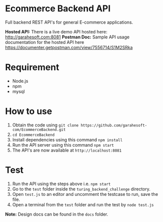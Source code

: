 # Ecommerce Backend API 

Full backend REST API's for general E-commerce applications. 

**Hosted API:** There is a live demo API hosted here: http://garahesoft.com:8081
**Postman Doc:** Sample API usage documentation for the hosted API here https://documenter.getpostman.com/view/7556714/S1M2SRka

# Requirement 

- Node.js 
- npm 
- mysql 

# How to use 

1. Obtain the code using `git clone https://github.com/garahesoft-com/EcommerceBackend.git` 
2. `cd EcommerceBackend` 
3. Install dependencies using this command `npm install` 
4. Run the API server using this command `npm start` 
5. The API's are now available at `http://localhost:8081` 

# Test 

1. Run the API using the steps above i.e. `npm start`
1. Go to the `test` folder inside the `turing_backend_challenge` directory. 
2. Open `test.js` to an editor and uncomment the testcase to run, save the file. 
3. Open a terminal from the `test` folder and run the test by `node test.js` 

**Note:** Design docs can be found in the `docs` folder.
